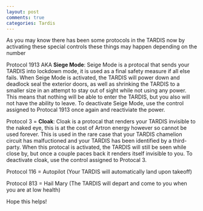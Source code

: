 ```yaml
---
layout: post
comments: true
categories: Tardis
---
```


As you may know there has been some protocols in the TARDIS now by activating these special
controls these things may happen depending on the number

Protocol 1913 AKA **Siege Mode**:
Seige Mode is a protocal that sends your TARDIS into lockdown mode, it is used as a final safety measure if all else fails. When Seige Mode is activated, the TARDIS will power down and deadlock seal the exterior doors, as well as shrinking the TARDIS to a smaller size in an attempt to stay out of sight while not using any power. This means that nothing will be able to enter the TARDIS, but you also will not have the ability to leave.
To deactivate Seige Mode, use the control assigned to Protocal 1913 once again and reactiviate the power.

Protocol 3 = **Cloak**:
Cloak is a protocal that renders your TARDIS invisible to the naked eye, this is at the cost of Artron energy however so cannot be used forever. This is used in the rare case that your TARDIS chamelion circuit has malfuctioned and your TARDIS has been identified by a third-party. When this protocal is activated, the TARDIS will still be seen while close by, but once a couple paces back it renders itself invisible to you.
To deactivate cloak, use the control assigned to Protocal 3.

Protocol 116 = Autopilot (Your TARDIS will automatically land upon takeoff)

Protocol 813 = Hail Mary (The TARDIS will depart and come to you when you are at low health)

Hope this helps!
